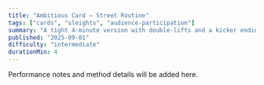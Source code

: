 ```yaml
---
title: "Ambitious Card — Street Routine"
tags: ["cards", "sleights", "audience-participation"]
summary: "A tight 4-minute version with double-lifts and a kicker ending."
published: "2025-09-01"
difficulty: "intermediate"
durationMin: 4
---
```

Performance notes and method details will be added here.